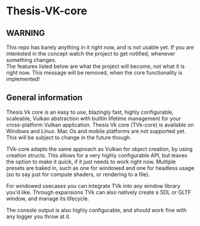 # Thesis-VK-core
## WARNING
This repo has barely anything in it right now, and is not usable yet. If you are interested in the concept watch the project to get notified, whenever something changes.  
The features listed below are what the project will become, not what it is right now. This message will be removed, when the core functionality is implemented!

## General information
Thesis Vk core is an easy to use, blazingly fast, highly configurable, scaleable, Vulkan abstraction with builtin lifetime management for your cross-platform Vulkan application.
Thesis Vk core (TVk-core) is available on Windows and Linux. Mac Os and mobile platforms are not supported yet. This will be subject to change in the future though.

TVk-core adapts the same approach as Vulkan for object creation, by using creation structs. This allows for a very highly configurable API, but leaves the option to make it quick, if it just needs to work right now.
Multiple presets are baked in, such as one for windowed and one for headless usage (so to say just for compute shaders, or rendering to a file).

For windowed usecases you can integrate TVk into any window library you'd like. Through expansions TVk can also natively create a SDL or GLTF window, and manage its lifecycle.

The console output is also highly configurable, and should work fine with any logger you throw at it.
